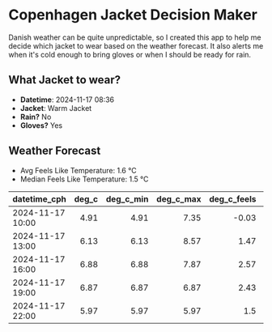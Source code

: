 
# Copenhagen Jacket Decision Maker

Danish weather can be quite unpredictable, so I created this app to help me decide which jacket to wear based on the weather forecast. 
It also alerts me when it's cold enough to bring gloves or when I should be ready for rain.

## What Jacket to wear?

- **Datetime**: 2024-11-17 08:36
- **Jacket**: Warm Jacket
- **Rain?** No
- **Gloves?** Yes

## Weather Forecast
- Avg Feels Like Temperature: 1.6 °C
- Median Feels Like Temperature: 1.5 °C

| datetime_cph     |   deg_c |   deg_c_min |   deg_c_max |   deg_c_feels | weather   | wind   | rain   |
|:-----------------|--------:|------------:|------------:|--------------:|:----------|:-------|:-------|
| 2024-11-17 10:00 |    4.91 |        4.91 |        7.35 |         -0.03 | Clouds    | High   | None   |
| 2024-11-17 13:00 |    6.13 |        6.13 |        8.57 |          1.47 | Clouds    | High   | None   |
| 2024-11-17 16:00 |    6.88 |        6.88 |        7.87 |          2.57 | Clouds    | High   | None   |
| 2024-11-17 19:00 |    6.87 |        6.87 |        6.87 |          2.43 | Clouds    | High   | None   |
| 2024-11-17 22:00 |    5.97 |        5.97 |        5.97 |          1.5  | Clear     | High   | None   |
        